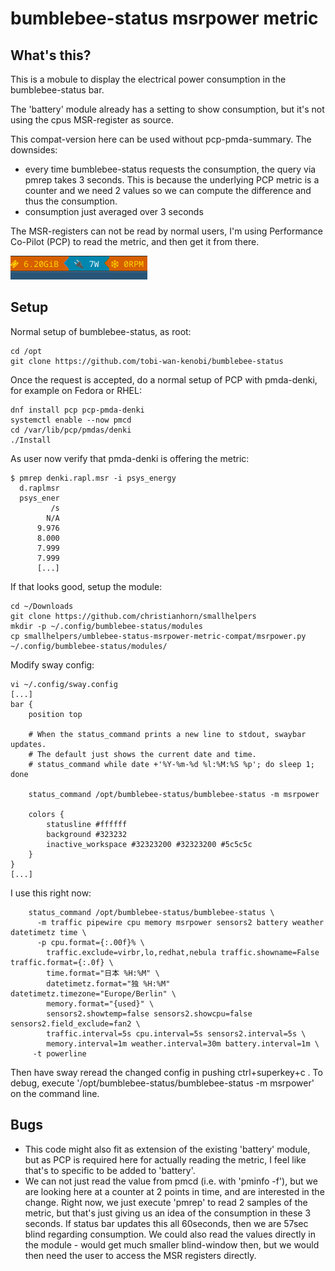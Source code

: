 # bumblebee-status msrpower metric

## What's this?

This is a mobule to display the electrical power consumption in the 
bumblebee-status bar.

The 'battery' module already has a setting to show consumption, but it's
not using the cpus MSR-register as source.

This compat-version here can be used without pcp-pmda-summary.  The downsides:
- every time bumblebee-status requests the consumption, the query via
  pmrep takes 3 seconds.  This is because the underlying PCP metric is a counter
  and we need 2 values so we can compute the difference and thus the consumption.
- consumption just averaged over 3 seconds

The MSR-registers can not be read by normal users, I'm using Performance
Co-Pilot (PCP) to read the metric, and then get it from there.

![screenshot-msrpower](screenshot-msrpower.png)

## Setup

Normal setup of bumblebee-status, as root:
```
cd /opt
git clone https://github.com/tobi-wan-kenobi/bumblebee-status
```

Once the request is accepted, do a normal setup of PCP with pmda-denki, for example on Fedora 
or RHEL:
```
dnf install pcp pcp-pmda-denki
systemctl enable --now pmcd
cd /var/lib/pcp/pmdas/denki
./Install
```

As user now verify that pmda-denki is offering the metric:
```
$ pmrep denki.rapl.msr -i psys_energy
  d.raplmsr
  psys_ener
         /s
        N/A
      9.976
      8.000
      7.999
      7.999
      [...]
```

If that looks good, setup the module:
```
cd ~/Downloads
git clone https://github.com/christianhorn/smallhelpers
mkdir -p ~/.config/bumblebee-status/modules
cp smallhelpers/umblebee-status-msrpower-metric-compat/msrpower.py ~/.config/bumblebee-status/modules/
```

Modify sway config:
```
vi ~/.config/sway.config
[...]
bar {
    position top

    # When the status_command prints a new line to stdout, swaybar updates.
    # The default just shows the current date and time.
    # status_command while date +'%Y-%m-%d %l:%M:%S %p'; do sleep 1; done

    status_command /opt/bumblebee-status/bumblebee-status -m msrpower

    colors {
        statusline #ffffff
        background #323232
        inactive_workspace #32323200 #32323200 #5c5c5c
    }
}
[...]
```

I use this right now:
```
    status_command /opt/bumblebee-status/bumblebee-status \
      -m traffic pipewire cpu memory msrpower sensors2 battery weather datetimetz time \
      -p cpu.format={:.00f}% \
        traffic.exclude=virbr,lo,redhat,nebula traffic.showname=False traffic.format={:.0f} \
        time.format="日本 %H:%M" \
        datetimetz.format="独 %H:%M" datetimetz.timezone="Europe/Berlin" \
        memory.format="{used}" \
        sensors2.showtemp=false sensors2.showcpu=false  sensors2.field_exclude=fan2 \
        traffic.interval=5s cpu.interval=5s sensors2.interval=5s \
        memory.interval=1m weather.interval=30m battery.interval=1m \
     -t powerline
```

Then have sway reread the changed config in pushing ctrl+superkey+c .
To debug, execute '/opt/bumblebee-status/bumblebee-status -m msrpower'
on the command line.

## Bugs

* This code might also fit as extension of the existing 'battery' module, 
  but as PCP is required here for actually reading the metric, I feel like
  that's to specific to be added to 'battery'.
* We can not just read the value from pmcd (i.e. with 'pminfo -f'), but we
  are looking here at a counter at 2 points in time, and are interested in
  the change.  Right now, we just execute 'pmrep' to read 2 samples of the
  metric, but that's just giving us an idea of the consumption in these
  3 seconds.  If status bar updates this all 60seconds, then we are
  57sec blind regarding consumption.  We could also read the values directly
  in the module - would get much smaller blind-window then, but we would
  then need the user to access the MSR registers directly.
